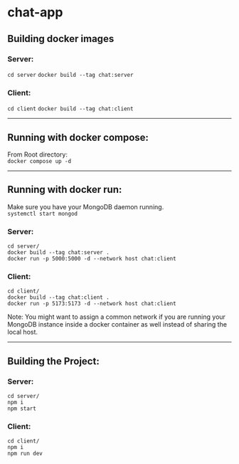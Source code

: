 # chat-app

## Building docker images

### Server:

`cd server`
`docker build --tag chat:server`

### Client:

`cd client`
`docker build --tag chat:client`

---

## Running with docker compose:

From Root directory:\
`docker compose up -d`

---

## Running with docker run:

Make sure you have your MongoDB daemon running.\
`systemctl start mongod`

### Server:

`cd server/`\
`docker build --tag chat:server .`\
`docker run -p 5000:5000 -d --network host chat:client`

### Client:

`cd client/`\
`docker build --tag chat:client .`\
`docker run -p 5173:5173 -d --network host chat:client`

Note: You might want to assign a common network if you are running your MongoDB instance inside a docker container as well instead of sharing the local host.

---

## Building the Project:

### Server:

`cd server/`\
`npm i`\
`npm start`

### Client:

`cd client/`\
`npm i`\
`npm run dev`

